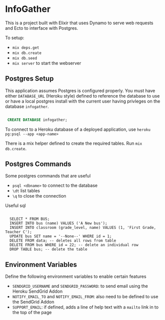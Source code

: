 # InfoGather

This is a project built with Elixir that uses Dynamo to serve web requests and Ecto 
to interface with Postgres.

To setup:
* `mix deps.get`
* `mix db.create`
* `mix db.seed`
* `mix server` to start the webserver

## Postgres Setup
This application assumes Postgres is configured properly. 
You must have either `DATABASE_URL` (Heroku style) defined to reference the database to
use or have a local postgres install with the current user having privleges on the database `infogather`.

``` sql

 CREATE DATABASE infogather;

```

To connect to a Heroku database of a deployed application, use `heroku pg:psql --app <app-name>`

There is a mix helper defined to create the required tables. Run `mix db.create`.

## Postgres Commands
Some postgres commands that are useful
  * `psql <dbname>` to connect to the database
  * `\dt` list tables
  * `\q` to close the connection

Useful sql
```

  SELECT * FROM BUS;
  INSERT INTO bus (name) VALUES ('A New bus');
  INSERT INTO classroom (grade_level, name) VALUES (1, 'First Grade, Teacher C');
  UPDATE bus SET name = '--None--' WHERE id = 1;
  DELETE FROM data; -- deletes all rows from table
  DELETE FROM bus WHERE id = 22; -- delete an individual row
  DROP TABLE bus; -- delete the table

 ```
## Environment Variables
Define the following environment variables to enable certain features
  * `SENDGRID_USERNAME` and `SENDGRID_PASSWORD`: to send email using the Heroku SendGrid Addon
  * `NOTIFY_EMAIL_TO` and `NOTIFY_EMAIL_FROM`: also need to be defined to use the SendGrid Addon
  * `SUPPORT_EMAIL`: if defined, adds a line of help text with a `mailto` link in to the top of the page



